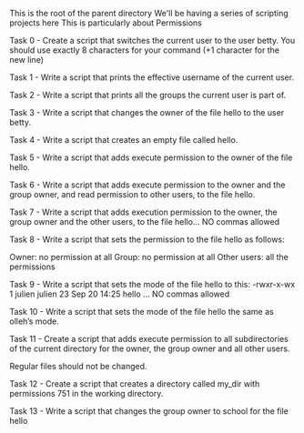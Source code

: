 This is the root of the parent directory 
We'll be having a series of scripting projects here
This is particularly about Permissions



Task 0 - Create a script that switches the current user to the user betty. You should use exactly 8 characters for your command (+1 character for the new line)



Task 1 - Write a script that prints the effective username of the current user.



Task 2 - Write a script that prints all the groups the current user is part of.



Task 3 - Write a script that changes the owner of the file hello to the user betty.



Task 4 - Write a script that creates an empty file called hello.



Task 5 - Write a script that adds execute permission to the owner of the file hello.



Task 6 - Write a script that adds execute permission to the owner and the group owner, and read permission to other users, to the file hello.



Task 7 - Write a script that adds execution permission to the owner, the group owner and the other users, to the file hello... NO commas allowed



Task 8 - Write a script that sets the permission to the file hello as follows:

Owner: no permission at all
Group: no permission at all
Other users: all the permissions



Task 9 - Write a script that sets the mode of the file hello to this:
-rwxr-x-wx 1 julien julien 23 Sep 20 14:25 hello      ... NO commas allowed



Task 10 - Write a script that sets the mode of the file hello the same as olleh’s mode.



Task 11 - Create a script that adds execute permission to all subdirectories of the current directory for the owner, the group owner and all other users.

Regular files should not be changed.





Task 12 - Create a script that creates a directory called my_dir with permissions 751 in the working directory.



Task 13 - Write a script that changes the group owner to school for the file hello
